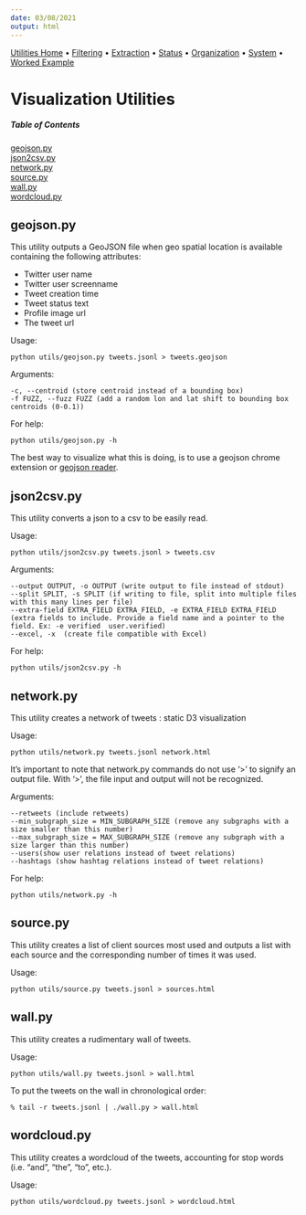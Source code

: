 ```yaml
---
date: 03/08/2021
output: html
---
```

[Utilities Home](utilities.md) • [Filtering](filtering.md) • [Extraction](extraction.md) • [Status](status.md) • [Organization](organization.md) • [System](system.md) • [Worked Example](workedex.md)


# Visualization Utilities

##### Table of Contents  
[geojson.py](#geojson.py)  
[json2csv.py](#json2csv.py)  
[network.py](#network.py)  
[source.py](#source.py)  
[wall.py](#wall.py)  
[wordcloud.py](#wordcloud.py) 

<a name="geojson.py"/>

## geojson.py
This utility outputs a GeoJSON file when geo spatial location is available containing the following attributes:
- Twitter user name
- Twitter user screenname
- Tweet creation time
- Tweet status text
- Profile image url
- The tweet url

Usage: 

    python utils/geojson.py tweets.jsonl > tweets.geojson
    
Arguments:  

    -c, --centroid (store centroid instead of a bounding box)
    -f FUZZ, --fuzz FUZZ (add a random lon and lat shift to bounding box centroids (0-0.1))
    
For help:  

    python utils/geojson.py -h

The best way to visualize what this is doing, is to use a geojson chrome extension or [geojson reader](https://chrome.google.com/webstore/detail/geojson-map-viewer-with-d/hcfcnnifdgkogkjjlkpdcfalegleggdg?hl=en-US). 

<a name="json2csv.py"/>

## json2csv.py
This utility converts a json to a csv to be easily read.

Usage: 

    python utils/json2csv.py tweets.jsonl > tweets.csv
    
Arguments:   

    --output OUTPUT, -o OUTPUT (write output to file instead of stdout)
    --split SPLIT, -s SPLIT (if writing to file, split into multiple files with this many lines per file)
    --extra-field EXTRA_FIELD EXTRA_FIELD, -e EXTRA_FIELD EXTRA_FIELD (extra fields to include. Provide a field name and a pointer to the field. Ex: -e verified  user.verified)
    --excel, -x  (create file compatible with Excel)

For help: 

    python utils/json2csv.py -h

<a name="network.py"/>

## network.py
This utility creates a network of tweets : static D3 visualization

Usage: 

    python utils/network.py tweets.jsonl network.html
    
It’s important to note that network.py commands do not use ‘>’ to signify an output file. With ‘>’, the file input and output will not be recognized.

Arguments: 

    --retweets (include retweets)
    --min_subgraph_size = MIN_SUBGRAPH_SIZE (remove any subgraphs with a size smaller than this number)
    --max_subgraph_size = MAX_SUBGRAPH_SIZE (remove any subgraph with a size larger than this number)
    --users(show user relations instead of tweet relations)
    --hashtags (show hashtag relations instead of tweet relations)

For help: 

    python utils/network.py -h
    
<a name="source.py"/>
    
## source.py
This utility creates a list of client sources most used and outputs a list with each source and the corresponding number of times it was used. 

Usage: 

    python utils/source.py tweets.jsonl > sources.html

<a name="wall.py"/>

## wall.py
This utility creates a rudimentary wall of tweets.

Usage: 

    python utils/wall.py tweets.jsonl > wall.html
		
To put the tweets on the wall in chronological order: 

    % tail -r tweets.jsonl | ./wall.py > wall.html 

<a name="wordcloud.py"/>

## wordcloud.py
This utility creates a wordcloud of the tweets, accounting for stop words (i.e. “and”, “the”, “to”, etc.). 

Usage: 

    python utils/wordcloud.py tweets.jsonl > wordcloud.html

